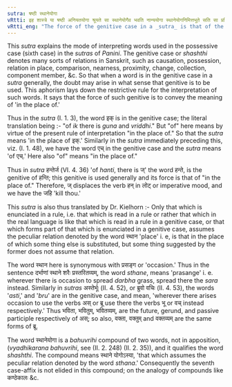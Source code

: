 ```yaml
---
sutra: षष्ठी स्थानेयोगा
vRtti: इह शास्त्रे या षष्ठी अनियतयोगा श्रूयते सा स्थानेयोगैव भवति नान्ययोगा स्थानेयोगनिमित्तभूते सति सा प्रतिपत्तव्या ॥
vRtti_eng: "The force of the genitive case in a _sutra_ is that of the phrase "in the place of" when no special rules qualify the sense of the genitive."
---
```

This _sutra_ explains the mode of interpreting words used in the possessive case (sixth case) in the _sutras_ of _Panini_. The genitive case or _shashthi_ denotes many sorts of relations in Sanskrit, such as causation, possession, relation in place, comparison, nearness, proximity, change, collection, component member, &c. So that when a word is in the genitive case in a _sutra_ generally, the doubt may arise in what sense that genitive is to be used. This aphorism lays down the restrictive rule for the interpretation of such words. It says that the force of such genitive is to convey the meaning of 'in the place of.'

Thus in the _sutra_ (I. 1. 3), the word इक् is in the genitive case; the literal translation being :- "of _ik_ there is _guna_ and _vriddhi_." But "of" here means by virtue of the present rule of interpretation "in the place of." So that the _sutra_ means 'in the place of इक्.' Similarly in the _sutra_ immediately preceding this, viz. (I. 1. 48), we have the word एच् in the genitive case and the _sutra_ means 'of एच्.' Here also "of" means "in the place of."

Thus in _sutra_ हन्तेर्ज (VI. 4. 36) 'of _hanti_, there is ज्' the word हन्ते, is the genitive of हन्ति; this genitive is used generally and its force is that of "in the place of." Therefore, ज् displaces the verb हन् in लोट् or imperative mood, and we have the जहि 'kill thou.'

This _sutra_ is also thus translated by Dr. Kielhorn :- Only that which is enunciated in a rule, i.e. that which is read in a rule or rather that which in the real language is like that which is read in a rule in a genitive case, or that which forms part of that which is enunciated in a genitive case, assumes the peculiar relation denoted by the word स्थान 'place' i. e, is that in the place of which some thing else is substituted, but some thing suggested by the former does not assume that relation.

The word स्थान here is synonymous with प्रसङ्ग or 'occasion.' Thus in the sentence दर्भाणां स्थाने शरैः प्रस्तरितव्यम्, the word _sthane_, means 'prasange' i. e. wherever there is occasion to spread _darbha_ grass, spread there the _sara_ instead. Similarly in _sutras_ अस्तेर्भूः (II. 4. 52), or ब्रुवो वचिः (II. 4. 53), the words '_asti_,' and '_bru_' are in the genitive case, and mean, 'wherever there arises occasion to use the verbs अस् or ब्रू use there the verbs भू or वच् instead respectively.' Thus भविता, भवितुम्, भवितव्यम्, are the future, gerund, and passive participle respectively of अस्; so also, वक्ता, वक्तुम् and वक्तव्यम् are the same forms of ब्रू.  

The word स्थानेयोगा is a _bahuvrihi_ compound of two words, not in apposition, (_vyadhikarana_ _bahuvrihi_, see (II. 2. 248) (II. 2. 35)), and it qualifies the word _shashthi_. The compound means स्थाने योगोऽस्या, 'that which assumes the peculiar relation denoted by the word _sthana_.' Consequently the seventh case-affix is not elided in this compound; on the analogy of compounds like कण्ठेकालः &c.
